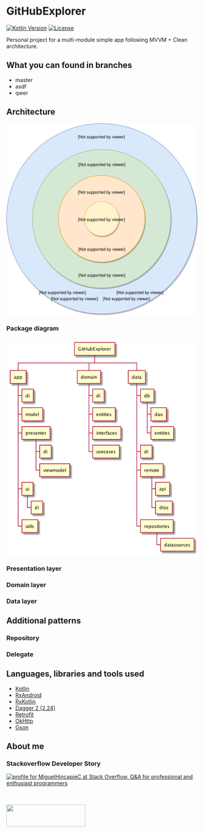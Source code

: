 # GitHubExplorer
[![Kotlin Version](https://img.shields.io/badge/kotlin-1.3.50-blue.svg)](http://kotlinlang.org/)
[![License](https://img.shields.io/badge/License-Apache%202.0-blue.svg)](http://www.apache.org/licenses/LICENSE-2.0)

Personal project for a multi-module simple app following MVVM + Clean architecture.

## What you can found in branches
* master
* asdf
* qwer

## Architecture
<img src="https://github.com/miguelhincapie/GitHubExplorer/blob/master/docs/diagrams/architecture.svg">

### Package diagram
<img width="515" height="570" src="https://github.com/miguelhincapie/GitHubExplorer/blob/master/docs/diagrams/package.png">

### Presentation layer


### Domain layer


### Data layer


## Additional patterns


### Repository


### Delegate


## Languages, libraries and tools used
* [Kotlin](https://kotlinlang.org/)
* [RxAndroid](https://github.com/ReactiveX/RxAndroid)
* [RxKotlin](https://github.com/ReactiveX/RxKotlin)
* [Dagger 2 (2.24)](https://github.com/google/dagger)
* [Retrofit](https://github.com/square/retrofit)
* [OkHttp](https://github.com/square/okhttp/)
* [Gson](https://github.com/google/gson)


## About me

### Stackoverflow Developer Story
<a href="http://stackoverflow.com/users/1332549/miguelhincapiec">
<img src="http://stackoverflow.com/users/flair/1332549.png" width="208" height="58" alt="profile for MiguelHincapieC at Stack Overflow, Q&amp;A for professional and enthusiast programmers" title="profile for MiguelHincapieC at Stack Overflow, Q&amp;A for professional and enthusiast programmers">
</a>

<br><br>
<a class="LI-simple-link" href="https://www.linkedin.com/in/miguelhincapie">
<img width="208" height="58" src="https://content.linkedin.com/content/dam/me/business/en-us/amp/brand-site/v2/bg/LI-Logo.svg.original.svg">
</a>


